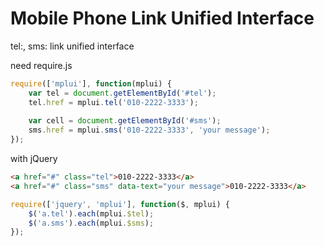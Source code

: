# Mobile Phone Link Unified Interface
tel:, sms: link unified interface

need require.js
```javascript
require(['mplui'], function(mplui) {
	var tel = document.getElementById('#tel');
	tel.href = mplui.tel('010-2222-3333');
	
	var cell = document.getElementById('#sms');
	sms.href = mplui.sms('010-2222-3333', 'your message');
});
```

with jQuery
```html
<a href="#" class="tel">010-2222-3333</a>
<a href="#" class="sms" data-text="your message">010-2222-3333</a>
```
```javascript
require(['jquery', 'mplui'], function($, mplui) {
	$('a.tel').each(mplui.$tel);
	$('a.sms').each(mplui.$sms);
});
```
